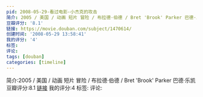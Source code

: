 ```yaml
---
pid: 2008-05-29-看过电影-小杰克的攻击
简介: 2005 / 美国 / 动画 短片 冒险 / 布拉德·伯德 / Bret 'Brook' Parker 巴德·乐凯
豆瓣评分: '8.1'
链接: https://movie.douban.com/subject/1470614/
创建时间: '2008-05-29 13:58:41'
我的评分: '4'
标签:
评论:
tags: [douban]
categories: [timeline]
---
```

简介:2005 / 美国 / 动画 短片 冒险 / 布拉德·伯德 / Bret 'Brook' Parker 巴德·乐凯
豆瓣评分:8.1
[链接](https://movie.douban.com/subject/1470614/)
我的评分:4
标签:
评论:
